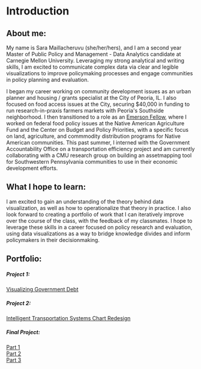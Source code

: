 # Introduction  

## About me:  
My name is Sara Maillacheruvu (she/her/hers), and I am a second year Master of Public Policy and Management - Data Analytics candidate at Carnegie Mellon University. Leveraging my strong analytical and writing skills, I am excited to communicate complex data via clear and legible visualizations to improve policymaking processes and engage communities in policy planning and evaluation. 

I began my career working on community development issues as an urban planner and housing / grants specialist at the City of Peoria, IL. I also focused on food access issues at the City, securing $40,000 in funding to run research-in-praxis farmers markets with Peoria's Southside neighborhood. I then transitioned to a role as an [Emerson Fellow](https://www.hungercenter.org/people/sara-maillacheruvu/), where I worked on federal food policy issues at the Native American Agriculture Fund and the Center on Budget and Policy Priorities, with a specific focus on land, agriculture, and commmodity distribution programs for Native American communities. This past summer, I interned with the Government Accountability Office on a transportation efficiency project and am currently collaborating with a CMU research group on building an assetmapping tool for Southwestern Pennsylvania communities to use in their economic development efforts. 

## What I hope to learn: 
I am excited to gain an understanding of the theory behind data visualization, as well as how to operationalize that theory in practice. I also look forward to creating a portfolio of work that I can iteratively improve over the course of the class, with the feedback of my classmates. I hope to leverage these skills in a career focused on policy research and evaluation, using data visualizations as a way to bridge knowledge divides and inform policymakers in their decisionmaking.  

## Portfolio: 
##### Project 1:  
[Visualizing Government Debt](Visualizing_Government_Debt.md)

##### Project 2: 
[Intelligent Transportation Systems Chart Redesign](ITS_Chart_Redesign.md)

##### Final Project: 
[Part 1](Final_Project_Part1.md)<br>
[Part 2](Final_Project_Part2.md)<br>
[Part 3](Final_Project_Part3.md)
